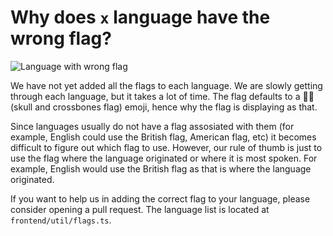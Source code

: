 # Why does `x` language have the wrong flag?

![Language with wrong flag](https://i.imgur.com/d4xBoiZ.png)

We have not yet added all the flags to each language. 
We are slowly getting through each language, but it takes a lot of time.
The flag defaults to a 🏴‍☠️ (skull and crossbones flag) emoji, hence why the flag is displaying as that. 

Since languages usually do not have a flag assosiated with them (for example, English could use the British flag, American flag, etc) it becomes difficult to figure out which flag to use. 
However, our rule of thumb is just to use the flag where the language originated or where it is most spoken. For example, English would use the British flag as that is where the language originated.

If you want to help us in adding the correct flag to your language, please consider opening a pull request. 
The language list is located at `frontend/util/flags.ts`.
